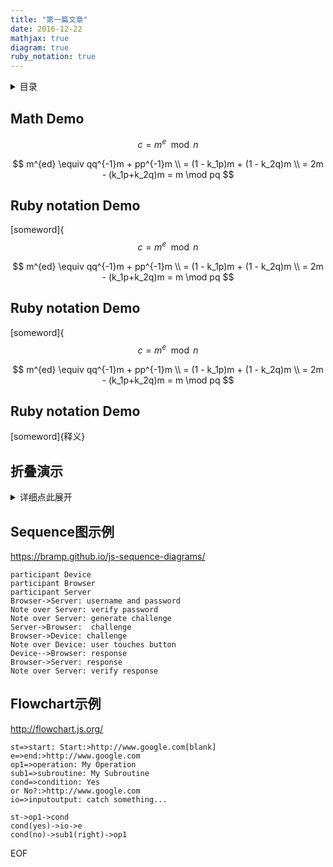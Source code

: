 ```yaml
---
title: "第一篇文章"
date: 2016-12-22
mathjax: true
diagram: true
ruby_notation: true
---
```


<details markdown="1"><summary>目录</summary>
* TOC
{:toc}
</details>

## Math Demo

$$ c = m^e \mod n $$

$$
 m^{ed} \equiv qq^{-1}m + pp^{-1}m  \\
   = (1 - k_1p)m + (1 - k_2q)m  \\
   = 2m - (k_1p+k_2q)m = m \mod pq 
$$


## Ruby notation Demo

[someword]{$$ c = m^e \mod n $$

$$
 m^{ed} \equiv qq^{-1}m + pp^{-1}m  \\
   = (1 - k_1p)m + (1 - k_2q)m  \\
   = 2m - (k_1p+k_2q)m = m \mod pq 
$$


## Ruby notation Demo

[someword]{$$ c = m^e \mod n $$

$$
 m^{ed} \equiv qq^{-1}m + pp^{-1}m  \\
   = (1 - k_1p)m + (1 - k_2q)m  \\
   = 2m - (k_1p+k_2q)m = m \mod pq 
$$


## Ruby notation Demo

[someword]{释义}


## 折叠演示

<details markdown="1"><summary>详细点此展开</summary>
```python
import sys
print "hello"
```
</details>

## Sequence图示例

<https://bramp.github.io/js-sequence-diagrams/>

```sequence
participant Device
participant Browser
participant Server
Browser->Server: username and password
Note over Server: verify password
Note over Server: generate challenge
Server->Browser:  challenge
Browser->Device: challenge
Note over Device: user touches button
Device-->Browser: response
Browser->Server: response
Note over Server: verify response
```

## Flowchart示例

<http://flowchart.js.org/>

```flowchart
st=>start: Start:>http://www.google.com[blank]
e=>end:>http://www.google.com
op1=>operation: My Operation
sub1=>subroutine: My Subroutine
cond=>condition: Yes
or No?:>http://www.google.com
io=>inputoutput: catch something...

st->op1->cond
cond(yes)->io->e
cond(no)->sub1(right)->op1
```
EOF
